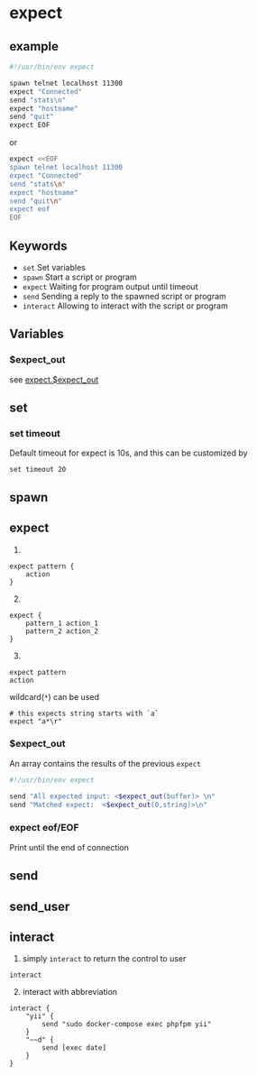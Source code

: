 # expect

## example

```bash
#!/usr/bin/env expect

spawn telnet localhost 11300
expect "Connected"
send "stats\n"
expect "hostname"
send "quit"
expect EOF
```

or 

```bash
expect <<EOF
spawn telnet localhost 11300
expect "Connected"
send "stats\n"
expect "hostname"
send "quit\n"
expect eof
EOF
```

## Keywords

- `set` Set variables
- `spawn` Start a script or program
- `expect` Waiting for program output until timeout
- `send` Sending a reply to the spawned script or program
- `interact` Allowing to interact with the script or program

## Variables

### $expect_out

see [expect.$expect_out](#expect_out_1)

## set

### set timeout

Default timeout for expect is 10s, and this can be customized by

```expect
set timeout 20
```

## spawn

## expect

1.
```expect
expect pattern {
    action
}
```

2.
```expect
expect {
    pattern_1 action_1
    pattern_2 action_2
}
```

3.
```expect
expect pattern
action
```

wildcard(`*`) can be used

```expect
# this expects string starts with `a`
expect "a*\r"
```

### $expect_out

An array contains the results of the previous `expect`

```bash
#!/usr/bin/env expect

send "All expected input: <$expect_out(buffer)> \n"
send "Matched expect:  <$expect_out(0,string)>\n"
```

### expect eof/EOF

Print until the end of connection

## send

## send_user

## interact

1. simply `interact` to return the control to user
```expect
interact
```

2. interact with abbreviation
```expect
interact {
    "yii" {
        send "sudo docker-compose exec phpfpm yii"
    }
    "~~d" {
        send [exec date]
    }
}
```

